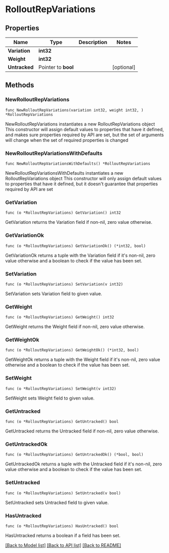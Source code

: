 # RolloutRepVariations

## Properties

Name | Type | Description | Notes
------------ | ------------- | ------------- | -------------
**Variation** | **int32** |  | 
**Weight** | **int32** |  | 
**Untracked** | Pointer to **bool** |  | [optional] 

## Methods

### NewRolloutRepVariations

`func NewRolloutRepVariations(variation int32, weight int32, ) *RolloutRepVariations`

NewRolloutRepVariations instantiates a new RolloutRepVariations object
This constructor will assign default values to properties that have it defined,
and makes sure properties required by API are set, but the set of arguments
will change when the set of required properties is changed

### NewRolloutRepVariationsWithDefaults

`func NewRolloutRepVariationsWithDefaults() *RolloutRepVariations`

NewRolloutRepVariationsWithDefaults instantiates a new RolloutRepVariations object
This constructor will only assign default values to properties that have it defined,
but it doesn't guarantee that properties required by API are set

### GetVariation

`func (o *RolloutRepVariations) GetVariation() int32`

GetVariation returns the Variation field if non-nil, zero value otherwise.

### GetVariationOk

`func (o *RolloutRepVariations) GetVariationOk() (*int32, bool)`

GetVariationOk returns a tuple with the Variation field if it's non-nil, zero value otherwise
and a boolean to check if the value has been set.

### SetVariation

`func (o *RolloutRepVariations) SetVariation(v int32)`

SetVariation sets Variation field to given value.


### GetWeight

`func (o *RolloutRepVariations) GetWeight() int32`

GetWeight returns the Weight field if non-nil, zero value otherwise.

### GetWeightOk

`func (o *RolloutRepVariations) GetWeightOk() (*int32, bool)`

GetWeightOk returns a tuple with the Weight field if it's non-nil, zero value otherwise
and a boolean to check if the value has been set.

### SetWeight

`func (o *RolloutRepVariations) SetWeight(v int32)`

SetWeight sets Weight field to given value.


### GetUntracked

`func (o *RolloutRepVariations) GetUntracked() bool`

GetUntracked returns the Untracked field if non-nil, zero value otherwise.

### GetUntrackedOk

`func (o *RolloutRepVariations) GetUntrackedOk() (*bool, bool)`

GetUntrackedOk returns a tuple with the Untracked field if it's non-nil, zero value otherwise
and a boolean to check if the value has been set.

### SetUntracked

`func (o *RolloutRepVariations) SetUntracked(v bool)`

SetUntracked sets Untracked field to given value.

### HasUntracked

`func (o *RolloutRepVariations) HasUntracked() bool`

HasUntracked returns a boolean if a field has been set.


[[Back to Model list]](../README.md#documentation-for-models) [[Back to API list]](../README.md#documentation-for-api-endpoints) [[Back to README]](../README.md)



